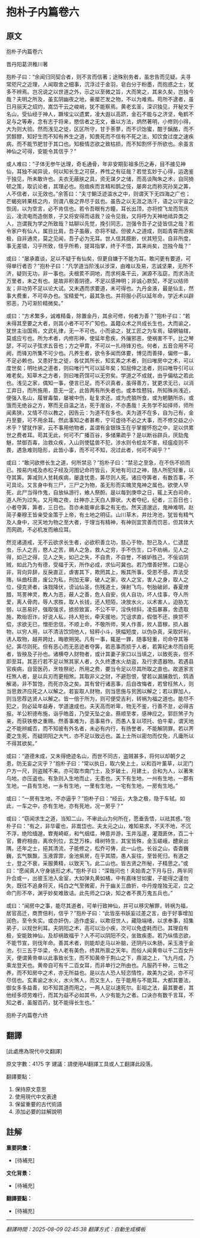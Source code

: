 # 抱朴子内篇卷六

## 原文

抱朴子内篇卷六

晋丹阳葛洪稚川著

抱朴子曰：“余闻归同契合者，则不言而信著；途殊别务者，虽忠告而见疑。夫寻常咫尺之近理，人闻取舍之细事，沉浮过于金羽，皂白分于粉墨，而抱惑之士，犹多不辨焉。岂况说之以世道之外，示之以至微之旨，大而笑之，其来久矣，岂独今哉？夫明之所及，虽玄阴幽夜之地，豪厘芒发之物，不以为难焉。苟所不逮者，虽日月丽天之炤灼，嵩岱干云之峻峭，犹不能察焉。黄老玄圣，深识独见，开秘文于名山，受仙经于神人，蹶埃尘以遗累，凌大遐以高跻，金石不能与之济坚，龟鹤不足与之等寿，念有志于将来，愍信者之无文，垂以方法，炳然著明，小修则小得，大为则大验。然而浅见之徒，区区所守，甘于荼蓼，而不识饴蜜，酣于醨酪，而不赏醇醪，知好生而不知有养生之道，知畏死而不信有不死之法，知饮食过度之速疾病，而不能节肥甘于其口也。知极情恣欲之致枯损，而不知割怀于所欲也。余虽言神仙之可得，安能令其信乎？”

或人难曰：“子体无参午达理，奇毛通骨，年非安期彭祖多历之寿，目不接见神仙，耳独不闻异说，何以知长生之可获，养性之有征哉？若觉玄妙于心得，运逸鉴于独见，所未敢许也。夫衣无蔽肤之具，资无谋夕之储，而高谈陶朱之术，自同猗顿之策，取讥论者，其理必也。抱痼疾而言精和鹊之伎，屡奔北而称究孙吴之筭，人不信者，以无效也。”余答曰：“夫寸鮹泛迹滥水之中，则谓天下无四海之广也；芒蝎宛转果核之内，则谓八极之界尽于兹也。虽告之以无涯之浩汗，语之以宇宙之恢阔，以为空言，必不肯信也。若令吾眼有方瞳，耳长出顶，亦将控飞龙而驾庆云，凌流电而造倒景，子又将安得而诘我？设令见我，又将呼为天神地祗异类之人，岂谓我为学之所致哉？姑聊以先觉，挽引同志，岂强令吾子之徒皆信之哉？若令家户有仙人，属目比肩，吾子虽蔽，亦将不疑。但彼人之道成，则蹈青霄而游紫极，自非通灵，莫之见闻，吾子必为无耳。世人信其臆断，伏其短见，自非所度，事无差错，习乎所致，怪乎所希，提耳指掌，终于不悟，其来尚矣，岂独今哉？”

或曰：“屡承嘉谈，足以不疑于有仙矣，但更自嫌于不能为耳。敢问更有要道，可得单行者否？”抱朴子曰：“凡学道当阶浅以涉深，由难以及易，志诚坚果，无所不济，疑则无功，非一事也。夫根荄不洞地，而求柯条干云，渊源不泓窈，而求汤流万里者，未之有也。是故非积善阴德，不足以感神明；非诚心款契，不足以结师友；非功劳不足以论大试。又未遇而求要道，未可得也。九丹金液，最是仙主，然事大费重，不可卒办也。宝精爱气，最其急也。并将服小药以延年命，学近术以辟邪恶，乃可渐阶精微矣。”

或曰：“方术繁多，诚难精备，除置金丹，其余可修，何者为善？”抱朴子曰：“若未得其至要之大者，则其小者不可不广知也。盖籍众术之共成长生也，大而谕之，犹世主治国焉，文武礼律，无一不可也。小而谕之，犹工匠之为车焉，辕辋轴辖，莫或应亏也。所为术者，内修形神，使延年愈疾，外攘邪恶，使祸害不干。比之琴瑟，不可以子弦求五音也；方之甲胄，不可以一扎待锋刃也。何者，五音合用不可阙，而锋刃所集不可少也。凡养生者，欲令多闻而体要，博见而善择，偏修一事，不足必赖也。又患好生之徒，各仗其所长，知玄素之术者，则曰唯房中之术，可以度世矣；明吐纳之道者，则曰唯行气可以延年矣；知屈伸之法者，则曰唯导引可以难老矣。知草木之方者，则曰唯药饵可以无穷矣。学道之不成就，由乎偏枯之若此也。浅见之家，偶知一事，便言已足。而不识真者，虽得善方，犹更求无已，以消工弃日，而所施用，意无一定，此皆两有所失者也。或本性戆钝，所知殊尚浅近，便强入名山，履冒毒螫，屡被中伤，耻复求还。或为虎狼所食，或为魍魉所杀，或饿而无绝谷之方，寒而无自温之法，死于崖谷，不亦愚哉！夫务学不如择师，师所闻素狭，又情不尽以教之，因告云：为道不在多也。夫为道不在多，自为己有，金丹至要，可不用余耳。然此事知之者甚希，宁可虚待不必之大事，而不修交益之小术乎？譬犹作家，云不事用他物者，盖谓有金银珠玉在乎掌握怀抱之中，足以供累世之费者耳。苟其无此，何可不广播百谷，多储果疏乎？是以断谷辟兵，厌劾鬼魅，禁御百毒，治救众疾，入山则使猛兽不犯，涉水则令蛟龙不害，经瘟疫则不畏，遇急难则隐形，此皆小事，而不可不知，况过此者，何可不闻乎？”

或曰：“敢问欲修长生之道，何所禁忌？”抱朴子曰：“禁忌之至急，在不伤不损而已。按易内戒及赤松子经及河图记命符皆云，天地有司过之神，随人所犯轻重，以夺其筭。筭减则人贫耗疾病，屡逢忧患，筭尽则人死。诸应夺筭者，有数百事，不可具论。又言身中有三尸，三尸之为物，虽无形而实魄灵鬼神之属也。欲使人早死，此尸当得作鬼，自放纵游行，飨人祭酹。是以每到庚申之日，辄上天白司命，道人所为过失。又月晦之夜，灶神亦上天白人罪状。大者夺纪，纪者，三百日也；小者夺筭，筭者，三日也。吾亦未能审此事之有无也。然天道邈远，鬼神难明，赵简子秦穆王皆亲受金策于上帝，有土地之明征。山川草木，井灶洿池，犹皆有精气及人身中，况天地为物之至大者，于理当有精神，有神则宜赏善而罚恶，但其体大而网疏，不必机发而飨应耳。

然览诸道戒，无不云欲求长生者，必欲积善立功，慈心于物，恕己及人，仁逮昆虫，乐人之吉，愍人之苦，赒人之急，救人之穷，手不伤生，口不劝祸，见人之得，如己之得，见人之失，如己之失，不自贵，不自誉，不嫉妒胜己，不佞谄阴贼，如此乃为有德，受福于天，所作必成，求仙可冀也。若乃憎善好煞，口是心非，背向异辞，反戾直正，虐害其下，欺罔其上，叛其所事，受恩不感，弄法受赂，纵曲枉直，废公为私，刑加无辜，破人之家，收人之宝，害人之身，取人之位，侵克贤者，诛戮降伏，谤讪仙圣，伤残道士，弹射飞鸟，刳胎破卵，春夏燎腊，骂詈神灵，教人为恶，蔽人之善，危人自安，佻人自功，坏人佳事，夺人所爱，离人骨肉，辱人求胜，取人长钱，还人短陌，决放水火，以术害人，迫胁𡯁弱，以恶易好，强取强求，掳掠致富，不公不平，淫佚倾斜，凌孤暴寡，舍遗取施，欺绐诳诈，好说人私，持人短长，牵天援地，咒诅求直，假借不还，换贷不偿，求欲无已，憎拒忠信，不顺上命，不敬所师，笑人作善，败人苗稼，损人器物，以穷人用，以不清洁饮饲他人，轻秤小斗，狭幅短度，以伪杂真，采取奸利，诱人取物，越井跨灶，晦歌朔哭。凡有一事，辄是一罪，随事轻重，司命夺其等纪，筭尽则死。但有恶心而无恶迹者夺筭，若恶事而损于人者，若筭纪未尽而自死者，皆殃及子孙也。诸横夺人财物者，或计其妻子家口以当填之，以致死丧，但不即至耳。其恶行若不足以煞其家人者，久久终遭水火劫盗，及行求遗器物。若遇县官疾病，自营医药，烹牲祭祀，所用之费，要当令足以尽其所取之直也。故道家言枉煞人者，是以兵刃而更相煞。其取非义之财，不避怨恨，譬若以漏脯救饥，鸩酒解渴，非不暂饱，而死亦及之矣。其有曾行诸恶事，后自改悔者，若曾枉煞人，则当思救济应死之人以解之。若妄取人财物，则当思施与贫困以解之；若以罪加人，则当思荐达贤人以解之。皆一倍于所为，则可便受吉利，转祸为福之道也。能尽不犯之，则必延年益寿，学道速成也。夫天高而听卑，物无不鉴，行善不怠，必得吉报。羊公积德布施，诣乎皓首，乃受天坠之金。蔡顺至孝，感神应之。郭巨煞子为亲，而获铁劵之重赐。然善事难为，恶事易作，而愚人复以项托、伯牛辈，谓天地之不能辨臧否，而不知彼有外名者，未必有内行，有扬誉者，不能解阴罪。若以荠菱之生死，而疑阴阳之大气，亦不足以致远也。盖上士所以密勿而仅免，凡庸所以不得其欲矣。”

或曰：“道德未成，又未得绝迹名山，而世不同古，盗贼甚多，将何以却朝夕之患，防无妄之灾乎？”抱朴子曰：“常以执日，取六癸上土，以和百叶薰草，以泥门户方一尺，则盗贼不来。亦可取市南门土，及岁破土，月建土，合和为人，以著朱鸟地，亦压盗也。有急则入生地而止，无患也。天下有生地，一州有生地，一郡有生地，一县有生地，一乡有生地，一里有生地，一宅有生地，一房有生地。”

或曰：“一房有生地，不亦逼乎？”抱朴子曰：“经云，大急之极，隐于车轼。如此，一车之中，亦有生地，亦有死地，况一房乎？”

或曰：“窃闻求生之道，当知二山，不审此山为何所在，愿垂告悟，以祛其惑。”抱朴子曰：“有之，非华霍也，非嵩岱也。夫太元之山，难知易求，不天不地，不沉不浮，绝险缅邈，㠑嵬崎岖，和气𬘡缊，神意并游，玉井泓邃，灌溉匪休，百二十官，曹府相由，离坎列位，玄芝万株，绛树特生，其宝皆殊，金玉嵯峨，醴泉出隅，还年之士，挹其清流，子能修之，松乔可俦，此一山也。长谷之山，杳杳巍巍，玄气飘飘，玉液霏霏，金池紫房，在乎其隈，愚人妄往，至皆死归，有道之士，登之不衰，采服黄精，以致天飞，此二山也。皆古贤之所秘，子精思之。”或曰：“愿闻真人守身链形之术。”抱朴子曰：“深哉问也！夫始青之下月与日，两半同升合或一，出彼玉池入金室，大如弹丸黄如橘，中有嘉味甘如蜜，子能得之谨勿失，既往不追身将灭，纯白之气至微密，升于幽关三曲折，中丹煌煌独无疋，立之命门形不卒，渊乎妙矣难致诘。此先师之口诀，知之者不畏万鬼五兵也。”

或曰：“闻房中之事，能尽其道者，可单行致神仙，并可以移灾解罪，转祸为福，居官高迁，商贾倍利，信乎？”抱朴子曰：“此皆巫书妖妄过差之言，由于好事增加润色，至令失实。或亦奸伪，造作虚妄，以欺诳世人，藏隐端绪，以求奉事，招集弟子，以规世利耳。夫阴阳之术，高可以治小疾，次可以免虚耗而已。其理自有极，安能致神仙，及却祸致福乎？人不可以阴阳不交，坐致疾患。若乃纵情恣欲，不能节宣，则伐年命。善其术者，则能却走马以补脑，还阴丹以朱肠，采玉液于金池，引三五于华梁，令人老有美色，终其所禀之天年。而俗人闻黄帝以千二百女升天，便谓黄帝单以此事致长生，而不知黄帝于荆山之下，鼎湖之上，飞九丹成，乃乘龙登天也。黄帝自可有千二百女耳，而非单行之所由也。凡服药千种，三牲之养，而不知房中之术，亦无所益也。是以古人恐人轻恣情性，故美为之说，亦不可尽信也。玄素谕之水火，水火煞人，而又生人，在于能用与不能耳。大都其要法，御女多多益善，如不知其道而用之，一两人足以速死尔。彭祖之法，最其要者，其他经多烦劳难行，而其为益不必如其书，人少有能为之者。口诀亦有数千言耳，不知之者，虽服百药，犹不能得长生也。”

抱朴子内篇卷六终

## 翻譯

[此處應為現代中文翻譯]

原文字數：4175 字
建議：請使用AI翻譯工具或人工翻譯此段落。

翻譯要點：
1. 保持原文意思
2. 使用現代中文表達
3. 保留重要的古代術語
4. 添加必要的註解說明


## 註解

**重要詞彙：**
- [待補充]

**文化背景：**
- [待補充]

**翻譯要點：**
- [待補充]

---
*翻譯時間：2025-08-09 02:45:38*
*翻譯方式：自動生成模板*
